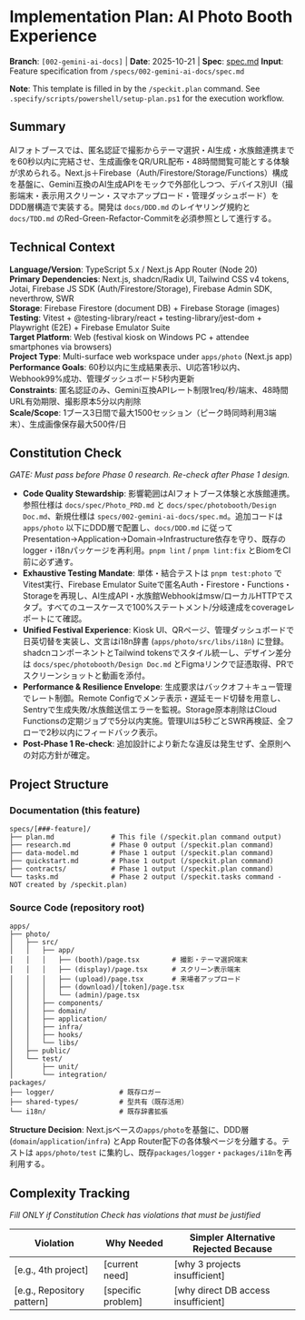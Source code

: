 # Implementation Plan: AI Photo Booth Experience

**Branch**: `[002-gemini-ai-docs]` | **Date**: 2025-10-21 | **Spec**: [spec.md](./spec.md)
**Input**: Feature specification from `/specs/002-gemini-ai-docs/spec.md`

**Note**: This template is filled in by the `/speckit.plan` command. See `.specify/scripts/powershell/setup-plan.ps1` for the execution workflow.
## Summary

AIフォトブースでは、匿名認証で撮影からテーマ選択・AI生成・水族館連携までを60秒以内に完結させ、生成画像をQR/URL配布・48時間閲覧可能とする体験が求められる。Next.js＋Firebase（Auth/Firestore/Storage/Functions）構成を基盤に、Gemini互換のAI生成APIをモックで外部化しつつ、デバイス別UI（撮影端末・表示用スクリーン・スマホアップロード・管理ダッシュボード）をDDD層構造で実装する。開発は `docs/DDD.md` のレイヤリング規約と `docs/TDD.md` のRed-Green-Refactor-Commitを必須参照として進行する。

## Technical Context

**Language/Version**: TypeScript 5.x / Next.js App Router (Node 20)  
**Primary Dependencies**: Next.js, shadcn/Radix UI, Tailwind CSS v4 tokens, Jotai, Firebase JS SDK (Auth/Firestore/Storage), Firebase Admin SDK, neverthrow, SWR  
**Storage**: Firebase Firestore (document DB) + Firebase Storage (images)  
**Testing**: Vitest + @testing-library/react + testing-library/jest-dom + Playwright (E2E) + Firebase Emulator Suite  
**Target Platform**: Web (festival kiosk on Windows PC + attendee smartphones via browsers)  
**Project Type**: Multi-surface web workspace under `apps/photo` (Next.js app)  
**Performance Goals**: 60秒以内に生成結果表示、UI応答1秒以内、Webhook99%成功、管理ダッシュボード5秒内更新  
**Constraints**: 匿名認証のみ、Gemini互換APIレート制限1req/秒/端末、48時間URL有効期限、撮影原本5分以内削除  
**Scale/Scope**: 1ブース3日間で最大1500セッション（ピーク時同時利用3端末）、生成画像保存最大500件/日

## Constitution Check

*GATE: Must pass before Phase 0 research. Re-check after Phase 1 design.*

- **Code Quality Stewardship**: 影響範囲はAIフォトブース体験と水族館連携。参照仕様は `docs/spec/Photo_PRD.md` と `docs/spec/photobooth/Design Doc.md`、新規仕様は `specs/002-gemini-ai-docs/spec.md`。追加コードは `apps/photo` 以下にDDD層で配置し、`docs/DDD.md` に従ってPresentation→Application→Domain→Infrastructure依存を守り、既存のlogger・i18nパッケージを再利用。`pnpm lint` / `pnpm lint:fix` とBiomをCI前に必ず通す。
- **Exhaustive Testing Mandate**: 単体・結合テストは `pnpm test:photo` でVitest実行、Firebase Emulator Suiteで匿名Auth・Firestore・Functions・Storageを再現し、AI生成API・水族館Webhookはmsw/ローカルHTTPでスタブ。すべてのユースケースで100%ステートメント/分岐達成をcoverageレポートにて確認。
- **Unified Festival Experience**: Kiosk UI、QRページ、管理ダッシュボードで日英切替を実装し、文言はi18n辞書 (`apps/photo/src/libs/i18n`) に登録。shadcnコンポーネントとTailwind tokensでスタイル統一し、デザイン差分は `docs/spec/photobooth/Design Doc.md` とFigmaリンクで証憑取得、PRでスクリーンショットと動画を添付。
- **Performance & Resilience Envelope**: 生成要求はバックオフ＋キュー管理でレート制御。Remote Configでメンテ表示・遅延モード切替を用意し、Sentryで生成失敗/水族館送信エラーを監視。Storage原本削除はCloud Functionsの定期ジョブで5分以内実施。管理UIは5秒ごとSWR再検証、全フローで2秒以内にフィードバック表示。
- **Post-Phase 1 Re-check**: 追加設計により新たな違反は発生せず、全原則への対応方針が確定。

## Project Structure

### Documentation (this feature)

```
specs/[###-feature]/
├── plan.md              # This file (/speckit.plan command output)
├── research.md          # Phase 0 output (/speckit.plan command)
├── data-model.md        # Phase 1 output (/speckit.plan command)
├── quickstart.md        # Phase 1 output (/speckit.plan command)
├── contracts/           # Phase 1 output (/speckit.plan command)
└── tasks.md             # Phase 2 output (/speckit.tasks command - NOT created by /speckit.plan)
```

### Source Code (repository root)
<!--
  ACTION REQUIRED: Replace the placeholder tree below with the concrete layout
  for this feature. Delete unused options and expand the chosen structure with
  real paths (e.g., apps/admin, packages/something). The delivered plan must
  not include Option labels.
-->

```
apps/
├── photo/
│   ├── src/
│   │   ├── app/
│   │   │   ├── (booth)/page.tsx        # 撮影・テーマ選択端末
│   │   │   ├── (display)/page.tsx      # スクリーン表示端末
│   │   │   ├── (upload)/page.tsx       # 来場者アップロード
│   │   │   ├── (download)/[token]/page.tsx
│   │   │   └── (admin)/page.tsx
│   │   ├── components/
│   │   ├── domain/
│   │   ├── application/
│   │   ├── infra/
│   │   ├── hooks/
│   │   └── libs/
│   ├── public/
│   └── test/
│       ├── unit/
│       └── integration/
packages/
├── logger/                # 既存ロガー
├── shared-types/          # 型共有（既存活用）
└── i18n/                  # 既存辞書拡張
```

**Structure Decision**: Next.jsベースの`apps/photo`を基盤に、DDD層 (`domain`/`application`/`infra`) とApp Router配下の各体験ページを分離する。テストは `apps/photo/test` に集約し、既存`packages/logger`・`packages/i18n`を再利用する。

## Complexity Tracking

*Fill ONLY if Constitution Check has violations that must be justified*

| Violation | Why Needed | Simpler Alternative Rejected Because |
|-----------|------------|-------------------------------------|
| [e.g., 4th project] | [current need] | [why 3 projects insufficient] |
| [e.g., Repository pattern] | [specific problem] | [why direct DB access insufficient] |
